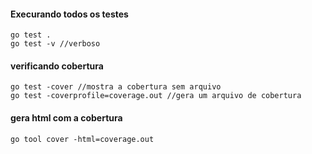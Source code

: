 #### Execurando todos os testes
```shell
go test . 
go test -v //verboso
```

#### verificando cobertura
```shell
go test -cover //mostra a cobertura sem arquivo
go test -coverprofile=coverage.out //gera um arquivo de cobertura
```

#### gera html com a cobertura
```shell
go tool cover -html=coverage.out
```